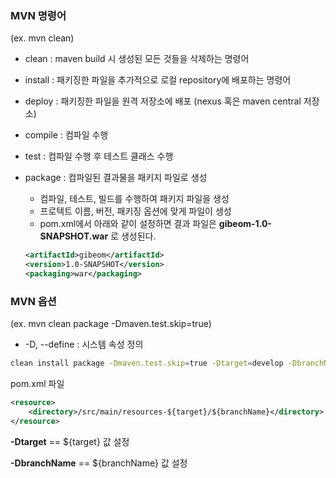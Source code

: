 ### MVN 명령어

(ex. mvn clean)

- clean : maven build 시 생성된 모든 것들을 삭제하는 명령어
- install : 패키징한 파일을 추가적으로 로컬 repository에 배포하는 명령어
- deploy : 패키징한 파일을 원격 저장소에 배포 (nexus 혹은 maven central 저장소)
- compile : 컴파일 수행
- test : 컴파일 수행 후 테스트 클래스 수행
- package : 컴파일된 결과물을 패키지 파일로 생성
    - 컴파일, 테스트, 빌드를 수행하여 패키지 파일을 생성
    - 프로텍트 이름, 버전, 패키징 옵션에 맞게 파일이 생성
    - pom.xml에서 아래와 같이 설정하면 결과 파일은 **gibeom-1.0-SNAPSHOT.war** 로 생성된다.
    
    ```xml
    <artifactId>gibeom</artifactId>
    <version>1.0-SNAPSHOT</version>
    <packaging>war</packaging>
    ```
    

### MVN 옵션

(ex. mvn clean package -Dmaven.test.skip=true)

- -D, --define : 시스템 속성 정의

```bash
clean install package -Dmaven.test.skip=true -Dtarget=develop -DbranchName=Saas
```

pom.xml 파일

```xml
<resource>
	<directory>/src/main/resources-${target}/${branchName}</directory>
</resource>
```

**-Dtarget** == ${target} 값 설정

**-DbranchName** == ${branchName} 값 설정
